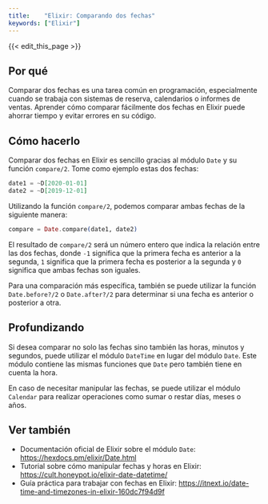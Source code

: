 ```yaml
---
title:    "Elixir: Comparando dos fechas"
keywords: ["Elixir"]
---
```


{{< edit_this_page >}}

## Por qué

Comparar dos fechas es una tarea común en programación, especialmente cuando se trabaja con sistemas de reserva, calendarios o informes de ventas. Aprender cómo comparar fácilmente dos fechas en Elixir puede ahorrar tiempo y evitar errores en su código.

## Cómo hacerlo

Comparar dos fechas en Elixir es sencillo gracias al módulo `Date` y su función `compare/2`. Tome como ejemplo estas dos fechas:

```Elixir
date1 = ~D[2020-01-01]
date2 = ~D[2019-12-01]
```

Utilizando la función `compare/2`, podemos comparar ambas fechas de la siguiente manera:

```Elixir
compare = Date.compare(date1, date2)
```

El resultado de `compare/2` será un número entero que indica la relación entre las dos fechas, donde `-1` significa que la primera fecha es anterior a la segunda, `1` significa que la primera fecha es posterior a la segunda y `0` significa que ambas fechas son iguales.

Para una comparación más específica, también se puede utilizar la función `Date.before?/2` o `Date.after?/2` para determinar si una fecha es anterior o posterior a otra.

## Profundizando

Si desea comparar no solo las fechas sino también las horas, minutos y segundos, puede utilizar el módulo `DateTime` en lugar del módulo `Date`. Este módulo contiene las mismas funciones que `Date` pero también tiene en cuenta la hora.

En caso de necesitar manipular las fechas, se puede utilizar el módulo `Calendar` para realizar operaciones como sumar o restar días, meses o años.

## Ver también

- Documentación oficial de Elixir sobre el módulo `Date`: https://hexdocs.pm/elixir/Date.html
- Tutorial sobre cómo manipular fechas y horas en Elixir: https://cult.honeypot.io/elixir-date-datetime/
- Guía práctica para trabajar con fechas en Elixir: https://itnext.io/date-time-and-timezones-in-elixir-160dc7f94d9f